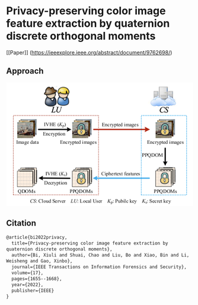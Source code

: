 # Privacy-preserving color image feature extraction by quaternion discrete orthogonal moments

[[Paper]] (https://ieeexplore.ieee.org/abstract/document/9762698/)

## Approach

![PPQDOM](Framework.jpg)

## Citation
```
@article{bi2022privacy,
  title={Privacy-preserving color image feature extraction by quaternion discrete orthogonal moments},
  author={Bi, Xiuli and Shuai, Chao and Liu, Bo and Xiao, Bin and Li, Weisheng and Gao, Xinbo},
  journal={IEEE Transactions on Information Forensics and Security},
  volume={17},
  pages={1655--1668},
  year={2022},
  publisher={IEEE}
}
```
